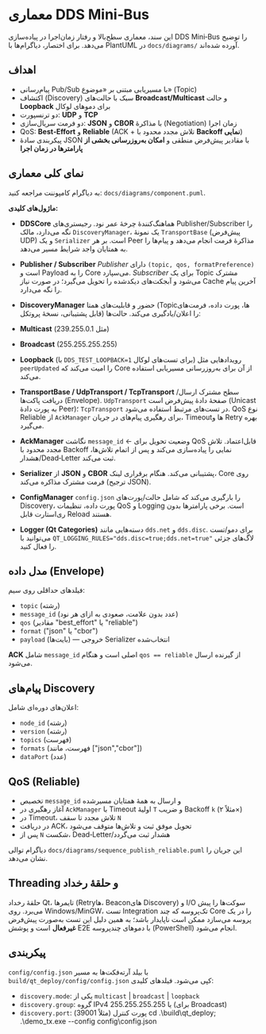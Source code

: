 # معماری DDS Mini‑Bus


این سند، معماری سطح‌بالا و رفتار زمان‌اجرا در پیاده‌سازی DDS Mini‑Bus را توضیح می‌دهد. برای اختصار، دیاگرام‌ها با PlantUML در `docs/diagrams/` آورده شده‌اند.


## اهداف
- پیام‌رسانی Pub/Sub با مسیریابی مبتنی بر «موضوع» (Topic)
- اکتشاف (Discovery) سبک با حالت‌های **Broadcast/Multicast** و حالت **Loopback** برای دموهای لوکال
- دو ترنسپورت: **UDP** و **TCP**
- دو فرمت سریال‌سازی: **JSON** و **CBOR** با مذاکرهٔ (Negotiation) زمان اجرا
- QoS: **Best‑Effort** و **Reliable** (ACK + تلاش مجدد محدود با **Backoff نمایی**)
- پیکربندی سادهٔ JSON با مقادیر پیش‌فرض منطقی و **امکان به‌روزرسانی بخشی از پارامترها در زمان اجرا**


## نمای کلی معماری
به دیاگرام کامپوننت مراجعه کنید: `docs/diagrams/component.puml`.


**ماژول‌های کلیدی:**


- **DDSCore**
هماهنگ‌کنندهٔ چرخهٔ عمر نود. رجیستری‌های Publisher/Subscriber را نگه می‌دارد، مالک `DiscoveryManager`، یک نمونهٔ `TransportBase` (پیش‌فرض UDP) و یک `Serializer` است. بر هر Peer مذاکرهٔ فرمت انجام می‌دهد و پیام‌ها را به همتایان واجد شرایط مسیر می‌دهد.


- **Publisher / Subscriber**
*Publisher* دارای `(topic, qos, formatPreference)` است و Payload را به Core می‌سپارد. *Subscriber* برای یک Topic مشترک می‌شود و آبجکت‌های دیکدشده را تحویل می‌گیرد؛ در صورت نیاز Cache آخرین پیام را نگه می‌دارد.


- **DiscoveryManager**
حضور و قابلیت‌های همتا (Topicها، پورت داده، فرمت‌های قابل پشتیبانی، نسخهٔ پروتکل) را اعلان/یادگیری می‌کند. حالت‌ها:
- **Multicast** (مثل 239.255.0.1)
- **Broadcast** (255.255.255.255)
- **Loopback** (با `DDS_TEST_LOOPBACK=1` برای تست‌های لوکال)
رویدادهایی مثل `peerUpdated` را امیت می‌کند که Core از آن برای به‌روزرسانی مسیریابی استفاده می‌کند.


- **TransportBase / UdpTransport / TcpTransport**
سطح مشترک ارسال/دریافت پاکت‌ها (Envelope). `UdpTransport` صفحهٔ دادهٔ پیش‌فرض است (Unicast به پورت دادهٔ Peer)؛ `TcpTransport` در تست‌های مرتبط استفاده می‌شود. QoS نوع Reliable از `AckManager` برای رهگیری پیام‌های در جریان، Timeoutها و Retry بهره می‌گیرد.


- **AckManager**
نگاشت `message_id` ← وضعیت تحویل برای QoS قابل‌اعتماد. تلاش مجدد محدود با Backoff نمایی را پیاده‌سازی می‌کند و پس از اتمام تلاش‌ها، هشدار/Dead‑Letter ثبت می‌کند.


- **Serializer**
از **JSON** و **CBOR** پشتیبانی می‌کند. هنگام برقراری لینک، Core روی فرمت مشترک مذاکره می‌کند (ترجیح JSON).


- **ConfigManager**
`config.json` را بارگیری می‌کند که شامل حالت/پورت‌های Discovery، پورت داده، تنظیمات QoS و Logging است. برخی پارامترها بدون ری‌استارت قابل Reload هستند.


- **Logger (Qt Categories)**
دسته‌هایی مانند `dds.net` و `dds.disc`. برای دمو/تست می‌توانید با `QT_LOGGING_RULES="dds.disc=true;dds.net=true"` لاگ‌های جزئی را فعال کنید.


## مدل داده (Envelope)
فیلدهای حداقلی روی سیم:
- `topic` (رشته)
- `message_id` (عدد بدون علامت، صعودی به ازای هر نود)
- `qos` (مقادیر "best_effort" یا "reliable")
- `format` ("json" یا "cbor")
- `payload` (بایت‌ها) — خروجی Serializer انتخاب‌شده


**ACK** شامل `message_id` اصلی است و هنگام `qos == reliable` از گیرنده ارسال می‌شود.


## پیام‌های Discovery
اعلان‌های دوره‌ای شامل:
- `node_id` (رشته)
- `version` (رشته)
- `topics` (فهرست)
- `formats` (فهرست، مانند ["json","cbor"])
- `dataPort` (عدد)


## QoS (Reliable)
- تخصیص `message_id` و ارسال به همهٔ همتایان مسیرشده
- آغاز رهگیری در `AckManager` با Timeout اولیهٔ `T` و ضریب Backoff `k` (مثلاً ۲×)
- در Timeout، تلاش مجدد تا سقف `N`
- در دریافت ACK، تحویل موفق ثبت و تلاش‌ها متوقف می‌شود
- پس از `N` شکست، Dead‑Letter/هشدار ثبت می‌گردد

دیاگرام توالی `docs/diagrams/sequence_publish_reliable.puml` این جریان را نشان می‌دهد.


## Threading و حلقهٔ رخداد
حلقهٔ رخداد Qt، تایمرها (Retryها، Beaconهای Discovery) و I/O سوکت‌ها را پیش می‌برد. روی Windows/MinGW، تست Integration تک‌پروسه که چند Core را در یک پروسه می‌سازد ممکن است ناپایدار باشد؛ به همین دلیل این تست به‌صورت پیش‌فرض **غیرفعال** است و پوشش E2E با دموهای چندپروسه (PowerShell) انجام می‌شود.


## پیکربندی
`config/config.json` با بیلد آرته‌فکت‌ها به مسیر `build/qt_deploy/config/config.json` کپی می‌شود. فیلدهای کلیدی:
- `discovery.mode`: یکی از `multicast` | `broadcast` | `loopback`
- `discovery.group`: گروه IPv4 یا 255.255.255.255 (برای Broadcast)
- `discovery.port`: پورت کنترل (مثلاً 39001)
cd .\build\qt_deploy; .\demo_tx.exe --config config\config.json